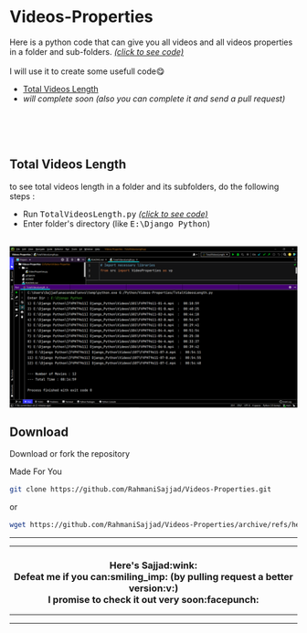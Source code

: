 # Videos-Properties

Here is a python code that can give you all videos and all videos properties in a folder and sub-folders.
*<a href=https://github.com/RahmaniSajjad/Videos-Properties/tree/main/src>(click to see code)</a>*
<br>
<br>
I will use it to create some usefull code:yum:
<br>
- <a href= https://github.com/RahmaniSajjad/Videos-Properties/edit/main/README.md#total-videos-length>Total Videos Length</a>
- *will complete soon (also you can complete it and send a pull request)*

<br>
<br>
<br>


## Total Videos Length
to see total videos length in a folder and its subfolders, do the following steps :
- Run <tt>TotalVideosLength.py</tt> *<a href= https://github.com/RahmaniSajjad/Videos-Properties/blob/main/TotalVideosLength.py>(click to see code)</a>*
- Enter folder's directory (like <tt>E:\Django Python</tt>)

<br>

<img src="https://github.com/RahmaniSajjad/Videos-Properties/blob/ae0a6e903e5f2aca9500454f27477f7115f5dd9d/images/Total%20Videos%20Length.png?raw=true" align="center" alt="github.com/RahmaniSajjad/Videos-Properties" />

<br>

## Download
Download or fork the repository

Made For You
```sh
git clone https://github.com/RahmaniSajjad/Videos-Properties.git
```
or
```sh
wget https://github.com/RahmaniSajjad/Videos-Properties/archive/refs/heads/main.zip
```


---
---
<h3 align=center>
Here's Sajjad:wink:
<br>
Defeat me if you can:smiling_imp: (by pulling request a better version:v:)
<br>
I promise to check it out very soon:facepunch:
</h3>

---
---

